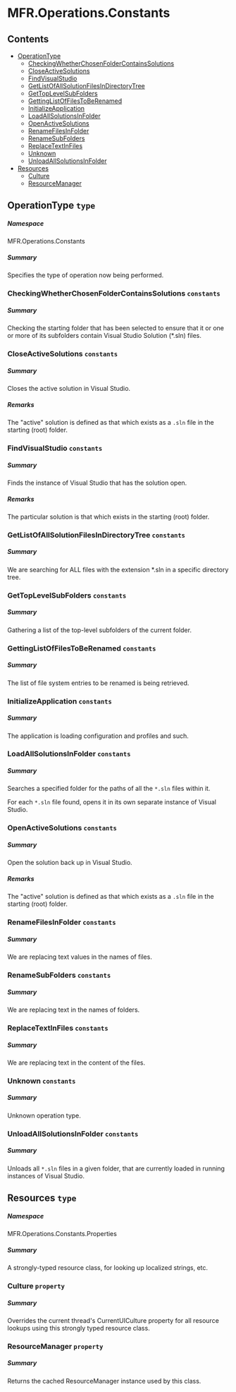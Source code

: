 <a name='assembly'></a>
# MFR.Operations.Constants

## Contents

- [OperationType](#T-MFR-Operations-Constants-OperationType 'MFR.Operations.Constants.OperationType')
  - [CheckingWhetherChosenFolderContainsSolutions](#F-MFR-Operations-Constants-OperationType-CheckingWhetherChosenFolderContainsSolutions 'MFR.Operations.Constants.OperationType.CheckingWhetherChosenFolderContainsSolutions')
  - [CloseActiveSolutions](#F-MFR-Operations-Constants-OperationType-CloseActiveSolutions 'MFR.Operations.Constants.OperationType.CloseActiveSolutions')
  - [FindVisualStudio](#F-MFR-Operations-Constants-OperationType-FindVisualStudio 'MFR.Operations.Constants.OperationType.FindVisualStudio')
  - [GetListOfAllSolutionFilesInDirectoryTree](#F-MFR-Operations-Constants-OperationType-GetListOfAllSolutionFilesInDirectoryTree 'MFR.Operations.Constants.OperationType.GetListOfAllSolutionFilesInDirectoryTree')
  - [GetTopLevelSubFolders](#F-MFR-Operations-Constants-OperationType-GetTopLevelSubFolders 'MFR.Operations.Constants.OperationType.GetTopLevelSubFolders')
  - [GettingListOfFilesToBeRenamed](#F-MFR-Operations-Constants-OperationType-GettingListOfFilesToBeRenamed 'MFR.Operations.Constants.OperationType.GettingListOfFilesToBeRenamed')
  - [InitializeApplication](#F-MFR-Operations-Constants-OperationType-InitializeApplication 'MFR.Operations.Constants.OperationType.InitializeApplication')
  - [LoadAllSolutionsInFolder](#F-MFR-Operations-Constants-OperationType-LoadAllSolutionsInFolder 'MFR.Operations.Constants.OperationType.LoadAllSolutionsInFolder')
  - [OpenActiveSolutions](#F-MFR-Operations-Constants-OperationType-OpenActiveSolutions 'MFR.Operations.Constants.OperationType.OpenActiveSolutions')
  - [RenameFilesInFolder](#F-MFR-Operations-Constants-OperationType-RenameFilesInFolder 'MFR.Operations.Constants.OperationType.RenameFilesInFolder')
  - [RenameSubFolders](#F-MFR-Operations-Constants-OperationType-RenameSubFolders 'MFR.Operations.Constants.OperationType.RenameSubFolders')
  - [ReplaceTextInFiles](#F-MFR-Operations-Constants-OperationType-ReplaceTextInFiles 'MFR.Operations.Constants.OperationType.ReplaceTextInFiles')
  - [Unknown](#F-MFR-Operations-Constants-OperationType-Unknown 'MFR.Operations.Constants.OperationType.Unknown')
  - [UnloadAllSolutionsInFolder](#F-MFR-Operations-Constants-OperationType-UnloadAllSolutionsInFolder 'MFR.Operations.Constants.OperationType.UnloadAllSolutionsInFolder')
- [Resources](#T-MFR-Operations-Constants-Properties-Resources 'MFR.Operations.Constants.Properties.Resources')
  - [Culture](#P-MFR-Operations-Constants-Properties-Resources-Culture 'MFR.Operations.Constants.Properties.Resources.Culture')
  - [ResourceManager](#P-MFR-Operations-Constants-Properties-Resources-ResourceManager 'MFR.Operations.Constants.Properties.Resources.ResourceManager')

<a name='T-MFR-Operations-Constants-OperationType'></a>
## OperationType `type`

##### Namespace

MFR.Operations.Constants

##### Summary

Specifies the type of operation now being performed.

<a name='F-MFR-Operations-Constants-OperationType-CheckingWhetherChosenFolderContainsSolutions'></a>
### CheckingWhetherChosenFolderContainsSolutions `constants`

##### Summary

Checking the starting folder that has been selected to ensure that it or one or
more of its subfolders contain Visual Studio Solution (*.sln) files.

<a name='F-MFR-Operations-Constants-OperationType-CloseActiveSolutions'></a>
### CloseActiveSolutions `constants`

##### Summary

Closes the active solution in Visual Studio.

##### Remarks

The "active" solution is defined as that which exists as a
`.sln` file in the starting (root) folder.

<a name='F-MFR-Operations-Constants-OperationType-FindVisualStudio'></a>
### FindVisualStudio `constants`

##### Summary

Finds the instance of Visual Studio that has the solution open.

##### Remarks

The particular solution is that which exists in the starting (root) folder.

<a name='F-MFR-Operations-Constants-OperationType-GetListOfAllSolutionFilesInDirectoryTree'></a>
### GetListOfAllSolutionFilesInDirectoryTree `constants`

##### Summary

We are searching for ALL files with the extension *.sln in a specific directory
tree.

<a name='F-MFR-Operations-Constants-OperationType-GetTopLevelSubFolders'></a>
### GetTopLevelSubFolders `constants`

##### Summary

Gathering a list of the top-level subfolders of the current folder.

<a name='F-MFR-Operations-Constants-OperationType-GettingListOfFilesToBeRenamed'></a>
### GettingListOfFilesToBeRenamed `constants`

##### Summary

The list of file system entries to be renamed is being retrieved.

<a name='F-MFR-Operations-Constants-OperationType-InitializeApplication'></a>
### InitializeApplication `constants`

##### Summary

The application is loading configuration and profiles and such.

<a name='F-MFR-Operations-Constants-OperationType-LoadAllSolutionsInFolder'></a>
### LoadAllSolutionsInFolder `constants`

##### Summary

Searches a specified folder for the paths of all the `*.sln` files within
it.



For each `*.sln` file found, opens it in its own separate instance of
Visual Studio.

<a name='F-MFR-Operations-Constants-OperationType-OpenActiveSolutions'></a>
### OpenActiveSolutions `constants`

##### Summary

Open the solution back up in Visual Studio.

##### Remarks

The "active" solution is defined as that which exists as a
`.sln` file in the starting (root) folder.

<a name='F-MFR-Operations-Constants-OperationType-RenameFilesInFolder'></a>
### RenameFilesInFolder `constants`

##### Summary

We are replacing text values in the names of files.

<a name='F-MFR-Operations-Constants-OperationType-RenameSubFolders'></a>
### RenameSubFolders `constants`

##### Summary

We are replacing text in the names of folders.

<a name='F-MFR-Operations-Constants-OperationType-ReplaceTextInFiles'></a>
### ReplaceTextInFiles `constants`

##### Summary

We are replacing text in the content of the files.

<a name='F-MFR-Operations-Constants-OperationType-Unknown'></a>
### Unknown `constants`

##### Summary

Unknown operation type.

<a name='F-MFR-Operations-Constants-OperationType-UnloadAllSolutionsInFolder'></a>
### UnloadAllSolutionsInFolder `constants`

##### Summary

Unloads all `*.sln` files in a given folder, that are currently loaded
in running instances of Visual Studio.

<a name='T-MFR-Operations-Constants-Properties-Resources'></a>
## Resources `type`

##### Namespace

MFR.Operations.Constants.Properties

##### Summary

A strongly-typed resource class, for looking up localized strings, etc.

<a name='P-MFR-Operations-Constants-Properties-Resources-Culture'></a>
### Culture `property`

##### Summary

Overrides the current thread's CurrentUICulture property for all
  resource lookups using this strongly typed resource class.

<a name='P-MFR-Operations-Constants-Properties-Resources-ResourceManager'></a>
### ResourceManager `property`

##### Summary

Returns the cached ResourceManager instance used by this class.
